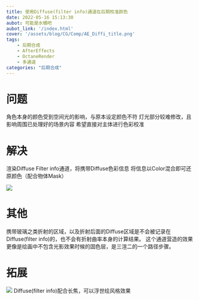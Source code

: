 ```yaml
---
title: 使用Diffuse(filter info)通道在后期校准颜色
date: 2022-05-16 15:13:30
aubot: 可能是水桶吧
aubot_link: '/index.html'
cover: '/assets/blog/CG/Comp/AE_Diffi_title.png'
tags: 
    - 后期合成
    - AfterEffects
    - OctaneRender
    - 多通道
categories: "后期合成"
---
```

# 问题
角色本身的颜色受到空间光的影响，与原本设定颜色不符
灯光部分较难修改，且影响周围已处理好的场景内容
希望直接对主体进行色彩校准
# 解决
渲染Diffuse Filter info通道，将携带Diffuse色彩信息
将信息以Color混合即可还原颜色（配合物体Mask）

![](/assets/blog/CG/Comp/AE_Diffi_title.png)

# 其他
携带玻璃之类折射的区域，以及折射后面的Diffuse区域是不会被记录在Diffuse(filter info)的，也不会有折射曲率本身的计算结果。
这个通道营造的效果更像是绘画中不包含光影效果时候的固色层，是三渲二的一个路径步骤。

# 拓展
![](/assets/blog/CG/Comp/AE_Diffi.jpg)
Diffuse(filter info)配合长焦，可以浮世绘风格效果